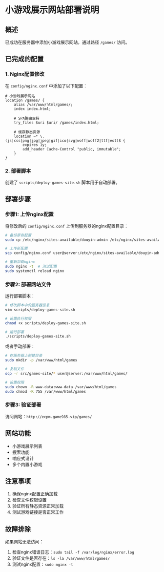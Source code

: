 # 小游戏展示网站部署说明

## 概述
已成功在服务器中添加小游戏展示网站，通过路径 `/games/` 访问。

## 已完成的配置

### 1. Nginx配置修改
在 `config/nginx.conf` 中添加了以下配置：

```nginx
# 小游戏展示网站
location /games/ {
    alias /var/www/html/games/;
    index index.html;

    # SPA路由支持
    try_files $uri $uri/ /games/index.html;

    # 缓存静态资源
    location ~* \.(js|css|png|jpg|jpeg|gif|ico|svg|woff|woff2|ttf|eot)$ {
        expires 1y;
        add_header Cache-Control "public, immutable";
    }
}
```

### 2. 部署脚本
创建了 `scripts/deploy-games-site.sh` 脚本用于自动部署。

## 部署步骤

### 步骤1: 上传nginx配置
将修改后的 `config/nginx.conf` 上传到服务器的nginx配置目录：

```bash
# 备份原有配置
sudo cp /etc/nginx/sites-available/douyin-admin /etc/nginx/sites-available/douyin-admin.backup

# 上传新配置
scp config/nginx.conf user@server:/etc/nginx/sites-available/douyin-admin

# 重新加载nginx
sudo nginx -t  # 测试配置
sudo systemctl reload nginx
```

### 步骤2: 部署网站文件
运行部署脚本：

```bash
# 修改脚本中的服务器信息
vim scripts/deploy-games-site.sh

# 设置执行权限
chmod +x scripts/deploy-games-site.sh

# 运行部署
./scripts/deploy-games-site.sh
```

或者手动部署：

```bash
# 在服务器上创建目录
sudo mkdir -p /var/www/html/games

# 复制文件
scp -r src/games-site/* user@server:/var/www/html/games/

# 设置权限
sudo chown -R www-data:www-data /var/www/html/games
sudo chmod -R 755 /var/www/html/games
```

### 步骤3: 验证部署
访问网站：`http://ecpm.game985.vip/games/`

## 网站功能
- 小游戏展示列表
- 搜索功能
- 响应式设计
- 多个内置小游戏

## 注意事项
1. 确保nginx配置正确加载
2. 检查文件权限设置
3. 验证所有静态资源正常加载
4. 测试游戏链接是否正常工作

## 故障排除
如果网站无法访问：
1. 检查nginx错误日志：`sudo tail -f /var/log/nginx/error.log`
2. 验证文件是否存在：`ls -la /var/www/html/games/`
3. 测试nginx配置：`sudo nginx -t`